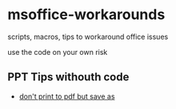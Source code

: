 # msoffice-workarounds
scripts, macros, tips to workaround office issues

use the code on your own risk

## PPT Tips withouth code
* [don't print to pdf but save as](docs/ppt-save-as-pdf.md)